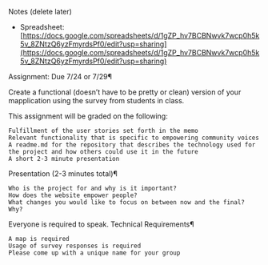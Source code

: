 Notes (delete later)
- Spreadsheet: [https://docs.google.com/spreadsheets/d/1gZP_hv7BCBNwvk7wcp0h5k5v_8ZNtzQ6yzFmyrdsPf0/edit?usp=sharing](https://docs.google.com/spreadsheets/d/1gZP_hv7BCBNwvk7wcp0h5k5v_8ZNtzQ6yzFmyrdsPf0/edit?usp=sharing)

Assignment: 
Due 7/24 or 7/29¶

Create a functional (doesn’t have to be pretty or clean) version of your mapplication using the survey from students in class.

This assignment will be graded on the following:

    Fulfillment of the user stories set forth in the memo
    Relevant functionality that is specific to empowering community voices
    A readme.md for the repository that describes the technology used for the project and how others could use it in the future
    A short 2-3 minute presentation

Presentation (2-3 minutes total)¶

    Who is the project for and why is it important?
    How does the website empower people?
    What changes you would like to focus on between now and the final? Why?

Everyone is required to speak.
Technical Requirements¶

    A map is required
    Usage of survey responses is required
    Please come up with a unique name for your group

